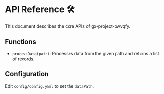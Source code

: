 # API Reference 🛠

This document describes the core APIs of go-project-owvqfy.

## Functions
- `processData(path)`: Processes data from the given path and returns a list of records.

## Configuration
Edit `config/config.yaml` to set the `dataPath`.
